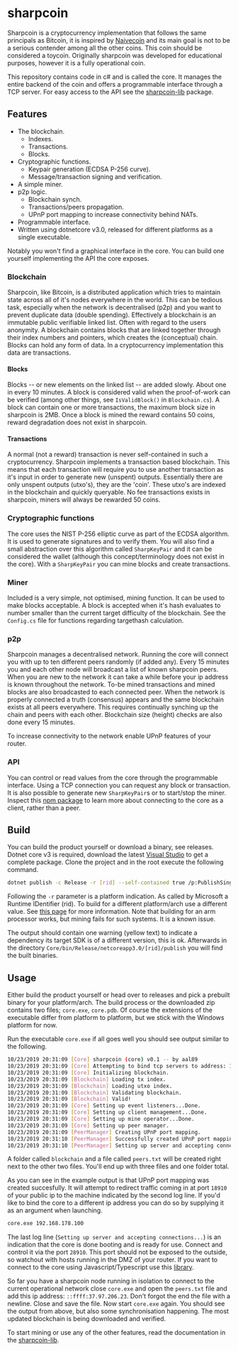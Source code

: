 # sharpcoin
Sharpcoin is a cryptocurrency implementation that follows the same principals as Bitcoin, it is inspired by [Naivecoin](https://github.com/conradoqg/naivecoin) and its main goal is not to be a serious contender among all the other coins. This coin should be considered a toycoin. Originally sharpcoin was developed for educational purposes, however it is a fully operational coin.

This repository contains code in c# and is called the core. It manages the entire backend of the coin and offers a programmable interface through a TCP server. For easy access to the API see the [sharpcoin-lib](https://github.com/aal89/sharpcoin-lib) package.

## Features

* The blockchain.
  * Indexes.
  * Transactions.
  * Blocks.
* Cryptographic functions.
  * Keypair generation (ECDSA P-256 curve).
  * Message/transaction signing and verification.
* A simple miner.
* p2p logic.
  * Blockchain synch.
  * Transactions/peers propagation.
  * UPnP port mapping to increase connectivity behind NATs.
* Programmable interface.
* Written using dotnetcore v3.0, released for different platforms as a single executable.

Notably you won't find a graphical interface in the core. You can build one yourself implementing the API the core exposes.

### Blockchain
Sharpcoin, like Bitcoin, is a distributed application which tries to maintain state across all of it's nodes everywhere in the world. This can be tedious task, especially when the network is decentralised (p2p) and you want to prevent duplicate data (double spending).
Effectively a blockchain is an immutable public verifiable linked list. Often with regard to the users anonymity. A blockchain contains blocks that are linked together through their index numbers and pointers, which creates the (conceptual) chain. Blocks can hold any form of data. In a cryptocurrency implementation this data are transactions.

#### Blocks
Blocks -- or new elements on the linked list -- are added slowly. About one in every 10 minutes. A block is considered valid when the proof-of-work can be verified (among other things, see `IsValidBlock()` in `Blockchain.cs`). A block can contain one or more transactions, the maximum block size in sharpcoin is 2MB. Once a block is mined the reward contains 50 coins, reward degradation does not exist in sharpcoin.

#### Transactions
A normal (not a reward) transaction is never self-contained in such a cryptocurrency. Sharpcoin implements a transaction based blockchain. This means that each transaction will require you to use another transaction as it's input in order to generate new (unspent) outputs. Essentially there are only unspent outputs (utxo's), they are the 'coin'. These utxo's are indexed in the blockchain and quickly queryable. No fee transactions exists in sharpcoin, miners will always be rewarded 50 coins.

### Cryptographic functions
The core uses the NIST P-256 elliptic curve as part of the ECDSA algorithm. It is used to generate signatures and to verify them. You will also find a small abstraction over this algorithm called `SharpKeyPair` and it can be considered the wallet (although this concept/terminology does not exist in the core). With a `SharpKeyPair` you can mine blocks and create transactions.

### Miner
Included is a very simple, not optimised, mining function. It can be used to make blocks acceptable. A block is accepted when it's hash evaluates to number smaller than the current target difficulty of the blockchain. See the `Config.cs` file for functions regarding targethash calculation.

### p2p
Sharpcoin manages a decentralised network. Running the core will connect you with up to ten different peers randomly (if added any). Every 15 minutes you and each other node will broadcast a list of known sharpcoin peers. When you are new to the network it can take a while before your ip address is known throughout the network.
To-be mined transactions and mined blocks are also broadcasted to each connected peer. When the network is properly connected a truth (consensus) appears and the same blockchain exists at all peers everywhere. This requires continually synching up the chain and peers with each other. Blockchain size (height) checks are also done every 15 minutes.

To increase connectivity to the network enable UPnP features of your router.

### API
You can control or read values from the core through the programmable interface. Using a TCP connection you can request any block or transaction. It is also possible to generate new `SharpKeyPair`s or to start/stop the miner. Inspect this [npm package](https://github.com/aal89/sharpcoin-lib) to learn more about connecting to the core as a client, rather than a peer.

## Build

You can build the product yourself or download a binary, see releases. Dotnet core v3 is required, download the latest [Visual Studio](https://visualstudio.microsoft.com/thank-you-downloading-visual-studio/?sku=Community&rel=16) to get a complete package. Clone the project and in the root execute the following command.

```sh
dotnet publish -c Release -r [rid] --self-contained true /p:PublishSingleFile=true
```

Following the `-r` parameter is a platform indication. As called by Microsoft a Runtime IDentifier (rid). To build for a different platform/arch use a different value. See [this page](https://docs.microsoft.com/en-us/dotnet/core/rid-catalog#windows-rids) for more information. Note that building for an arm processor works, but mining fails for such systems. It is a known issue.

The output should contain one warning (yellow text) to indicate a dependency its target SDK is of a different version, this is ok. Afterwards in the directory `Core/bin/Release/netcoreapp3.0/[rid]/publish` you will find the built binaries.

## Usage

Either build the product yourself or head over to releases and pick a prebuilt binary for your platform/arch. The build process or the downloaded zip contains two files; `core.exe`, `core.pdb`. Of course the extensions of the executable differ from platform to platform, but we stick with the Windows platform for now.

Run the executable `core.exe` if all goes well you should see output similar to the following.

```sh
10/23/2019 20:31:09 [Core] sharpcoin (core) v0.1 -- by aal89
10/23/2019 20:31:09 [Core] Attempting to bind tcp servers to address: 169.254.8.200.
10/23/2019 20:31:09 [Core] Initializing blockchain.
10/23/2019 20:31:09 [Blockchain] Loading tx index.
10/23/2019 20:31:09 [Blockchain] Loading utxo index.
10/23/2019 20:31:09 [Blockchain] Validating blockchain.
10/23/2019 20:31:09 [Blockchain] Valid!
10/23/2019 20:31:09 [Core] Setting up event listeners...Done.
10/23/2019 20:31:09 [Core] Setting up client management...Done.
10/23/2019 20:31:09 [Core] Setting up mine operator...Done.
10/23/2019 20:31:09 [Core] Setting up peer manager.
10/23/2019 20:31:09 [PeerManager] Creating UPnP port mapping.
10/23/2019 20:31:10 [PeerManager] Successfully created UPnP port mapping.
10/23/2019 20:31:10 [PeerManager] Setting up server and accepting connections...
```

A folder called `blockchain` and a file called `peers.txt` will be created right next to the other two files. You'll end up with three files and one folder total.

As you can see in the example output is that UPnP port mapping was created succesfully. It will attempt to redirect traffic coming in at port `18910` of your public ip to the machine indicated by the second log line. If you'd like to bind the core to a different ip address you can do so by supplying it as an argument when launching.

```sh
core.exe 192.168.178.100
```

The last log line (`Setting up server and accepting connections...`) is an indication that the core is done booting and is ready for use. Connect and control it via the port `28910`. This port should not be exposed to the outside, so watchout with hosts running in the DMZ of your router. If you want to connect to the core using Javascript/Typescript use this [library](https://github.com/aal89/sharpcoin-lib).

So far you have a sharpcoin node running in isolation to connect to the current operational network close `core.exe` and open the `peers.txt` file and add this ip address: `::ffff:37.97.206.23`. Don't forgot the end the file with a newline. Close and save the file. Now start `core.exe` again. You should see the output from above, but also some synchronisation happening. The most updated blockchain is being downloaded and verified.

To start mining or use any of the other features, read the documentation in the [sharpcoin-lib](https://github.com/aal89/sharpcoin-lib).
